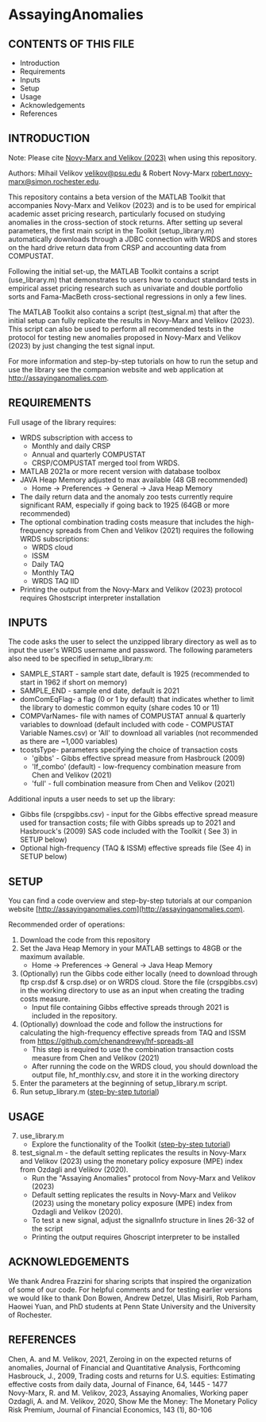 # AssayingAnomalies
 
CONTENTS OF THIS FILE
---------------------

 * Introduction
 * Requirements
 * Inputs
 * Setup
 * Usage
 * Acknowledgements
 * References


INTRODUCTION
------------

Note: Please cite <a href = "https://papers.ssrn.com/abstract=4338007" target="_blank">Novy-Marx and Velikov (2023)</a> when using this repository.

Authors: Mihail Velikov <velikov@psu.edu> & Robert Novy-Marx <robert.novy-marx@simon.rochester.edu>. 

This repository contains a beta version of the MATLAB Toolkit that accompanies Novy-Marx and Velikov (2023) and is to be used for empirical academic asset pricing research, particularly focused on studying anomalies in the cross-section of stock returns. After setting up several parameters, the first main script in the Toolkit (setup_library.m) automatically downloads through a JDBC connection with WRDS and stores on the hard drive return data from CRSP and accounting data from COMPUSTAT. 

Following the initial set-up, the MATLAB Toolkit contains a script (use_library.m) that demonstrates to users how to conduct standard tests in empirical asset pricing research such as univariate and double portfolio sorts and Fama-MacBeth cross-sectional regressions in only a few lines.

The MATLAB Toolkit also contains a script (test_signal.m) that after the initial setup can fully replicate the results in Novy-Marx and Velikov (2023). This script can also be used to perform all recommended tests in the protocol for testing new anomalies proposed in Novy-Marx and Velikov (2023) by just changing the test signal input.

For more information and step-by-step tutorials on how to run the setup and use the library see the companion website and web application at <a href = "http://assayinganomalies.com" target="_blank">http://assayinganomalies.com</a>.

REQUIREMENTS
------------

Full usage of the library requires:
* WRDS subscription with access to
    * Monthly and daily CRSP
    * Annual and quarterly COMPUSTAT
    * CRSP/COMPUSTAT merged tool from WRDS. 
* MATLAB 2021a or more recent version with database toolbox 
* JAVA Heap Memory adjusted to max available (48 GB recommended) 
    * Home -> Preferences -> General -> Java Heap Memory
* The daily return data and the anomaly zoo tests currently require significant RAM, especially if going back to 1925 (64GB or more recommended)
* The optional combination trading costs measure that includes the high-frequency spreads from Chen and Velikov (2021) requires the following WRDS subscriptions:
    * WRDS cloud
    * ISSM
    * Daily TAQ
    * Monthly TAQ
    * WRDS TAQ IID
* Printing the output from the Novy-Marx and Velikov (2023) protocol requires Ghostscript interpreter installation 


INPUTS
------------

The code asks the user to select the unzipped library directory as well as to input the user's WRDS username and password. The following parameters also need to be specified in setup_library.m:

* SAMPLE_START - sample start date, default is 1925 (recommended to start in 1962 if short on memory)
* SAMPLE_END - sample end date, default is 2021
* domComEqFlag- a flag (0 or 1 by default) that indicates whether to limit the library to domestic common equity (share codes 10 or 11)
* COMPVarNames- file with names of COMPUSTAT annual & quarterly variables to download (default included with code - COMPUSTAT Variable Names.csv) or 'All' to download all variables (not recommended as there are ~1,000 variables)
* tcostsType- parameters specifying the choice of transaction costs 
     * 'gibbs' - Gibbs effective spread measure from Hasbrouck (2009) 
     * 'lf_combo' (default) - low-frequency combination measure from Chen and Velikov (2021) 
     * 'full' - full combination measure from Chen and Velikov (2021)

Additional inputs a user needs to set up the library:
* Gibbs file (crspgibbs.csv) - input for the Gibbs effective spread measure used for transaction costs; file with Gibbs spreads up to 2021 and Hasbrouck's (2009) SAS code included with the Toolkit ( See 3) in SETUP below)
* Optional high-frequency (TAQ & ISSM) effective spreads file (See 4) in SETUP below)


SETUP
-----

You can find a code overview and step-by-step tutorials at our companion website [http://assayinganomalies.com](http://assayinganomalies.com).

Recommended order of operations:
1) Download the code from this repository 
2) Set the Java Heap Memory in your MATLAB settings to 48GB or the maximum available.
    * Home -> Preferences -> General -> Java Heap Memory
3) (Optionally) run the Gibbs code either locally (need to download through ftp crsp.dsf & crsp.dse) or on WRDS cloud. Store the file (crspgibbs.csv) in the working directory to use as an input when creating the trading costs measure. 
     * Input file containing Gibbs effective spreads through 2021 is included in the repository. 
4) (Optionally) download the code and follow the instructions for calculating the high-frequency effective spreads from TAQ and ISSM from https://github.com/chenandrewy/hf-spreads-all
     * This step is required to use the combination transaction costs measure from Chen and Velikov (2021)
     * After running the code on the WRDS cloud, you should download the output file, hf_monthly.csv, and store it in the working directory
5) Enter the parameters at the beginning of setup_library.m script.
6) Run setup_library.m (<a href = "https://sites.psu.edu/assayinganomalies/code/setup/" target="_blank">step-by-step tutorial</a>)

USAGE
-----

7) use_library.m 
    * Explore the functionality of the Toolkit  (<a href = "https://sites.psu.edu/assayinganomalies/code/usage/" target="_blank">step-by-step tutorial</a>)
8) test_signal.m - the default setting replicates the results in Novy-Marx and Velikov (2023) using the monetary policy exposure (MPE) index from Ozdagli and Velikov (2020).
    * Run the "Assaying Anomalies" protocol from Novy-Marx and Velikov (2023)
    * Default setting replicates the results in Novy-Marx and Velikov (2023) using the monetary policy exposure (MPE) index from Ozdagli and Velikov (2020).
    * To test a new signal, adjust the signalInfo structure in lines 26-32 of the script
    * Printing the output requires Ghoscript interpreter to be installed


ACKNOWLEDGEMENTS
----------------
We thank Andrea Frazzini for sharing scripts that inspired the organization of some of our code. For helpful comments and for testing earlier versions we would like to thank Don Bowen, Andrew Detzel, Ulas Misirli, Rob Parham, Haowei Yuan, and PhD students at Penn State University and the University of Rochester. 


REFERENCES
-----

Chen, A. and M. Velikov, 2021, Zeroing in on the expected returns of anomalies, Journal of Financial and Quantitative Analysis, Forthcoming<br />
Hasbrouck, J., 2009, Trading costs and returns for U.S. equities: Estimating effective costs from daily data, Journal of Finance, 64, 1445 - 1477<br />
Novy-Marx, R. and M. Velikov, 2023, Assaying Anomalies, Working paper<br />
Ozdagli, A. and M. Velikov, 2020, Show Me the Money: The Monetary Policy Risk Premium, Journal of Financial Economics, 143 (1), 80-106
